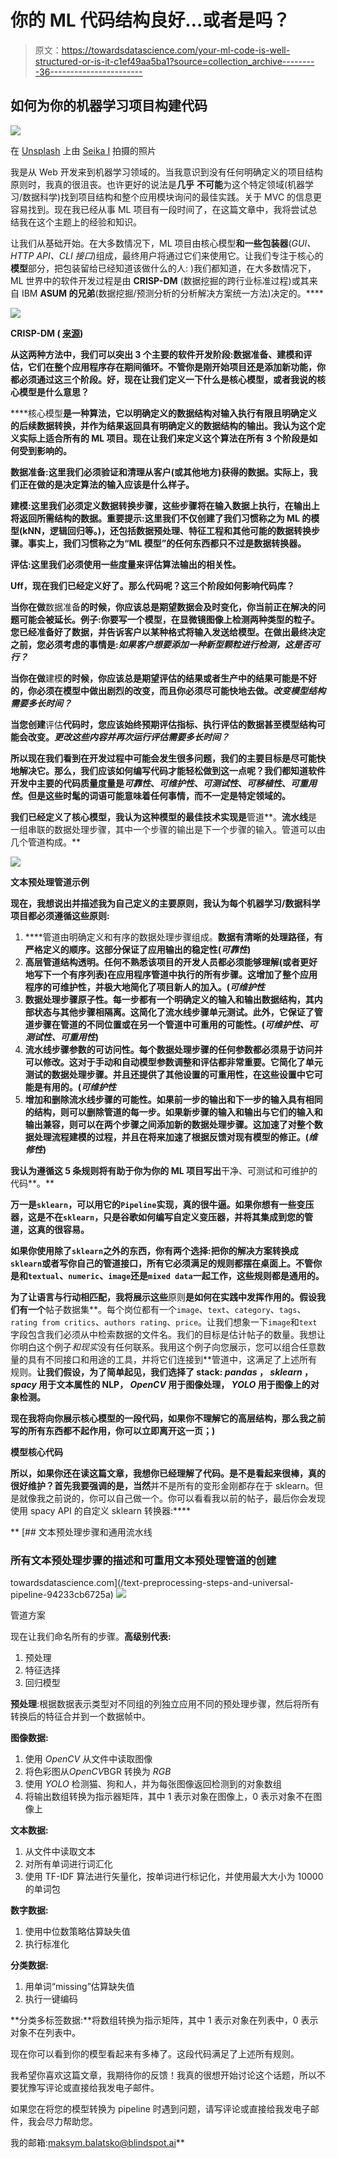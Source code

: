 # 你的 ML 代码结构良好…或者是吗？

> 原文：<https://towardsdatascience.com/your-ml-code-is-well-structured-or-is-it-c1ef49aa5ba1?source=collection_archive---------36----------------------->

## 如何为你的机器学习项目构建代码

![](img/f294b6a279d81294315a910aaa80592d.png)

在 [Unsplash](https://unsplash.com?utm_source=medium&utm_medium=referral) 上由 [Seika I](https://unsplash.com/@seiseisei?utm_source=medium&utm_medium=referral) 拍摄的照片

我是从 Web 开发来到机器学习领域的。当我意识到没有任何明确定义的项目结构原则时，我真的很沮丧。也许更好的说法是**几乎** **不可能**为这个特定领域(机器学习/数据科学)找到项目结构和整个应用模块询问的最佳实践。关于 MVC 的信息更容易找到。现在我已经从事 ML 项目有一段时间了，在这篇文章中，我将尝试总结我在这个主题上的经验和知识。

让我们从基础开始。在大多数情况下，ML 项目由核心模型**和一些包装器**(*GUI、HTTP API、CLI 接口*)组成，最终用户将通过它们来使用它。让我们专注于核心的**模型**部分，把包装留给已经知道该做什么的人: )我们都知道，在大多数情况下，ML 世界中的软件开发过程是由 **CRISP-DM** (数据挖掘的跨行业标准过程)或其来自 IBM **ASUM 的兄弟**(数据挖掘/预测分析的分析解决方案统一方法)决定的。****

**![](img/74b350dfc63d7139af34c9364175edf3.png)**

**CRISP-DM ( [来源](https://www.datasciencecentral.com/profiles/blogs/crisp-dm-a-standard-methodology-to-ensure-a-good-outcome))**

**从这两种方法中，我们可以突出 3 个主要的软件开发阶段:**数据准备、建模和评估**，它们在整个应用程序存在期间循环。不管你是刚开始项目还是添加新功能，你都必须通过这三个阶段。好，现在让我们定义一下什么是核心模型，或者我说的核心模型是什么意思？**

****核心模型**是一种算法，它以明确定义的数据结构对输入执行有限且明确定义的后续数据转换，并作为结果返回具有明确定义的数据结构的输出。我认为这个定义实际上适合所有的 ML 项目。现在让我们来定义这个算法在所有 3 个阶段是如何受到影响的。**

****数据准备**:这里我们必须验证和清理从客户(或其他地方)获得的数据。实际上，我们正在做的是决定算法的输入应该是什么样子。**

****建模**:这里我们必须定义数据转换步骤，这些步骤将在输入数据上执行，在输出上将返回所需结构的数据。重要提示:这里我们不仅创建了我们习惯称之为 ML 的模型(kNN，逻辑回归等。)，还包括数据预处理、特征工程和其他可能的数据转换步骤。事实上，我们习惯称之为“ML 模型”的任何东西都只不过是数据转换器。**

****评估**:这里我们必须使用一些度量来评估算法输出的相关性。**

**Uff，现在我们已经定义好了。那么代码呢？这三个阶段如何影响代码库？**

**当你在做**数据准备**的时候，你应该总是期望数据会及时变化，你当前正在解决的问题可能会被延长。**例子**:你要写一个模型，在显微镜图像上检测两种类型的粒子。您已经准备好了数据，并告诉客户以某种格式将输入发送给模型。在做出最终决定之前，您必须考虑的事情是:*如果客户想要添加一种新型颗粒进行检测，这是否可行？***

**当你在做**建模**的时候，你应该总是期望评估的结果或者生产中的结果可能是不好的，你必须在模型中做出剧烈的改变，而且你必须尽可能快地去做。*改变模型结构需要多长时间？***

**当您创建**评估**代码时，您应该始终预期评估指标、执行评估的数据甚至模型结构可能会改变。*更改这些内容并再次运行评估需要多长时间？***

**所以现在我们看到在开发过程中可能会发生很多问题，我们的主要目标是尽可能快地解决它。那么，我们应该如何编写代码才能轻松做到这一点呢？我们都知道软件开发中主要的代码质量度量是*可靠性*、*可维护性*、*可测试性*、*可移植性*、*可重用性*。但是这些时髦的词语可能意味着任何事情，而不一定是特定领域的。**

**我们已经定义了核心模型，我认为这种模型的最佳技术实现是**管道**。**流水线**是一组串联的数据处理步骤，其中一个步骤的输出是下一个步骤的输入。管道可以由几个管道构成。**

**![](img/33b3d2f9f54c476f628d6d132c772e66.png)**

**文本预处理管道示例**

**现在，我想说出并描述我为自己定义的主要原则，我认为每个机器学习/数据科学项目都必须遵循这些原则:**

1.  ****管道由明确定义和有序的数据处理步骤组成。**数据有清晰的处理路径，有严格定义的顺序。这部分保证了应用输出的稳定性(*可靠性*)**
2.  ****高层管道结构透明**。任何不熟悉该项目的开发人员都必须能够理解(或者更好地写下一个有序列表)在应用程序管道中执行的所有步骤。这增加了整个应用程序的可维护性，并极大地简化了项目新人的加入。(*可维护性***
3.  ****数据处理步骤原子性**。每一步都有一个明确定义的输入和输出数据结构，其内部状态与其他步骤相隔离。这简化了流水线步骤单元测试。此外，它保证了管道步骤在管道的不同位置或在另一个管道中可重用的可能性。(*可维护性、可测试性、可重用性*)**
4.  ****流水线步骤参数的可访问性**。每个数据处理步骤的任何参数都必须易于访问并可以修改。这对于手动和自动模型参数调整和评估都非常重要。它简化了单元测试的数据处理步骤。并且还提供了其他设置的可重用性，在这些设置中它可能是有用的。(*可维护性***
5.  ****增加和删除流水线步骤的可能性**。如果前一步的输出和下一步的输入具有相同的结构，则可以删除管道的每一步。如果新步骤的输入和输出与它们的输入和输出兼容，则可以在两个步骤之间添加新的数据处理步骤。这加速了对整个数据处理流程建模的过程，并且在将来加速了根据反馈对现有模型的修正。(*维修性*)**

**我认为遵循这 5 条规则将有助于你为你的 ML 项目写出**干净、可测试和可维护的代码**。**

**万一是`sklearn`，可以用它的`Pipeline`实现，真的很牛逼。如果你想有一些变压器，这是不在`sklearn`，只是谷歌如何编写自定义变压器，并将其集成到您的管道，这真的很容易。**

**如果你使用除了`sklearn`之外的东西，你有两个选择:把你的解决方案转换成`sklearn`或者写你自己的管道接口，所有它必须满足的规则都摆在桌面上。不管你是和`textual`、`numeric`、`image`还是`mixed data`一起工作，这些规则都是通用的。**

**为了让语言与行动相匹配，我将展示这些**原则**是如何在实践中发挥作用的。假设我们有一个**帖子数据集**。每个岗位都有一个`image`、`text`、`category`、`tags`、`rating from critics`、`authors rating`、`price`。让我们想象一下`image`和`text`字段包含我们必须从中检索数据的文件名。我们的目标是估计帖子的数量。我想让你明白这个例子*和现实*没有任何联系。我用这个例子向您展示，您可以组合任意数量的具有不同接口和用途的工具，并将它们连接到**管道中，这满足了上述所有规则。**让我们假设，为了简单起见，我们选择了 stack: *pandas* ， *sklearn* ， *spacy* 用于文本属性的 NLP， *OpenCV* 用于图像处理， *YOLO* 用于图像上的对象检测。**

**现在我将向你展示核心模型的一段代码，如果你不理解它的高层结构，那么我之前写的所有东西都不起作用，你可以立即离开这一页；)**

**模型核心代码**

**所以，如果你还在读这篇文章，我想你已经理解了代码。是不是看起来很棒，真的很好维护？首先我要强调的是，当然**并不是所有的变形金刚都存在于 sklearn。但是就像我之前说的，你可以自己做一个。你可以看看我以前的帖子，最后你会发现使用 spacy API 的自定义 sklearn 转换器:****

**[](/text-preprocessing-steps-and-universal-pipeline-94233cb6725a) [## 文本预处理步骤和通用流水线

### 所有文本预处理步骤的描述和可重用文本预处理管道的创建

towardsdatascience.com](/text-preprocessing-steps-and-universal-pipeline-94233cb6725a) ![](img/fd9a375eecb1bcc069ce5e96b3809134.png)

管道方案

现在让我们命名所有的步骤。**高级别代表:**

1.  预处理
2.  特征选择
3.  回归模型

**预处理**:根据数据表示类型对不同组的列独立应用不同的预处理步骤，然后将所有转换后的特征合并到一个数据帧中。

**图像数据:**

1.  使用 *OpenCV* 从文件中读取图像
2.  将色彩图从*OpenCV*BGR 转换为 *RGB*
3.  使用 *YOLO* 检测猫、狗和人，并为每张图像返回检测到的对象数组
4.  将输出数组转换为指示器矩阵，其中 1 表示对象在图像上，0 表示对象不在图像上

**文本数据:**

1.  从文件中读取文本
2.  对所有单词进行词汇化
3.  使用 TF-IDF 算法进行矢量化，按单词进行标记化，并使用最大大小为 10000 的单词包

**数字数据:**

1.  使用中位数策略估算缺失值
2.  执行标准化

**分类数据:**

1.  用单词“missing”估算缺失值
2.  执行一键编码

**分类多标签数据:**将数组转换为指示矩阵，其中 1 表示对象在列表中，0 表示对象不在列表中。

现在你可以看到你的模型看起来有多棒了。这段代码满足了上述所有规则。

我希望你喜欢这篇文章，我期待你的反馈！我真的很想开始讨论这个话题，所以不要犹豫写评论或直接给我发电子邮件。

如果您在将您的模型转换为 pipeline 时遇到问题，请写评论或直接给我发电子邮件，我会尽力帮助您。

我的邮箱:maksym.balatsko@blindspot.ai**